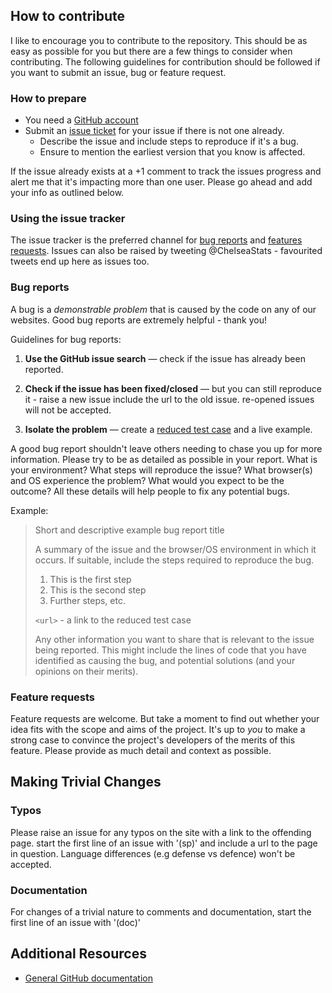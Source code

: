 ## How to contribute

I like to encourage you to contribute to the repository.
This should be as easy as possible for you but there are a few things to consider when contributing.
The following guidelines for contribution should be followed if you want to submit an issue, bug or feature request.

### How to prepare

* You need a [GitHub account](https://github.com/signup/free)
* Submit an [issue ticket](https://github.com/TCRWP/wp-plugin-add-template-file/issues) for your issue if there is not one already.
	* Describe the issue and include steps to reproduce if it's a bug.
	* Ensure to mention the earliest version that you know is affected.

If the issue already exists at a +1 comment to track the issues progress and alert me that it's impacting more than one user.
Please go ahead and add your info as outlined below.

### Using the issue tracker

The issue tracker is the preferred channel for [bug reports](#bugs) and [features requests](#features). Issues can also be raised by tweeting @ChelseaStats - favourited tweets end up here as issues too.

<a name="bugs"></a>
### Bug reports

A bug is a _demonstrable problem_ that is caused by the code on any of our websites.
Good bug reports are extremely helpful - thank you!

Guidelines for bug reports:

1. **Use the GitHub issue search** &mdash; check if the issue has already been
   reported.

2. **Check if the issue has been fixed/closed** &mdash; but you can still reproduce it - raise a new issue include the url to the old issue. re-opened issues will not be accepted.

3. **Isolate the problem** &mdash; create a [reduced test
   case](http://css-tricks.com/reduced-test-cases/) and a live example.

A good bug report shouldn't leave others needing to chase you up for more
information. Please try to be as detailed as possible in your report. What is
your environment? What steps will reproduce the issue? What browser(s) and OS
experience the problem? What would you expect to be the outcome? All these
details will help people to fix any potential bugs.

Example:

> Short and descriptive example bug report title
>
> A summary of the issue and the browser/OS environment in which it occurs. If
> suitable, include the steps required to reproduce the bug.
>
> 1. This is the first step
> 2. This is the second step
> 3. Further steps, etc.
>
> `<url>` - a link to the reduced test case
>
> Any other information you want to share that is relevant to the issue being
> reported. This might include the lines of code that you have identified as
> causing the bug, and potential solutions (and your opinions on their
> merits).


<a name="features"></a>
### Feature requests

Feature requests are welcome. But take a moment to find out whether your idea
fits with the scope and aims of the project. It's up to *you* to make a strong
case to convince the project's developers of the merits of this feature. Please
provide as much detail and context as possible.


## Making Trivial Changes

### Typos

Please raise an issue for any typos on the site with a link to the offending page. start the first line of an issue with '(sp)' and include a url to the page in question. Language differences (e.g defense vs defence) won't be accepted.

### Documentation

For changes of a trivial nature to comments and documentation, start the first line of an issue with '(doc)' 


## Additional Resources
* [General GitHub documentation](http://help.github.com/)
